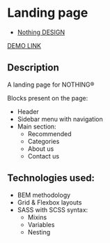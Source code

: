 # Landing page

- [Nothing DESIGN](https://www.figma.com/file/DtkQmQ797hk0nI4KfMi2Uq/BOSE-New-Version?type=design&node-id=6802-139&t=L7eKz5YKLN0m5WxR-0)

[DEMO LINK](https://fromjkeee16.github.io/landing-page_NOTHING)

## Description

A landing page for NOTHING®

Blocks present on the page:

- Header
- Sidebar menu with navigation
- Main section:
  - Recommended
  - Categories
  - About us
  - Contact us

## Technologies used:

- BEM methodology
- Grid & Flexbox layouts
- SASS with SCSS syntax:
  - Mixins
  - Variables
  - Nesting

